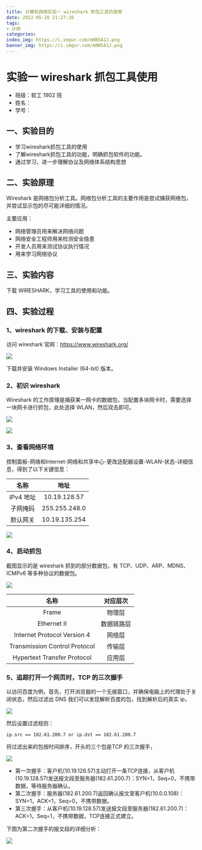```yaml
---
title: 计算机网络实验一 wireshark 抓包工具的使用
date: 2022-05-28 21:27:28
tags:
- 计网
categories:
index_img: https://i.imgur.com/mNNSA1J.png
banner_img: https://i.imgur.com/mNNSA1J.png
---
```


# 实验一 wireshark 抓包工具使用

- 班级：软工 1902 班
- 姓名：
- 学号：

## 一、实验目的

- 学习wireshark抓包工具的使用
- 了解wireshark抓包工具的功能，明确抓包软件的功能。
- 通过学习，进一步理解协议及网络体系结构思想

## 二、实验原理

Wireshark 是网络包分析工具。网络包分析工具的主要作用是尝试捕获网络包，并尝试显示包的尽可能详细的情况。

主要应用：

- 网络管理员用来解决网络问题
- 网络安全工程师用来检测安全隐患
- 开发人员用来测试协议执行情况
- 用来学习网络协议

## 三、实验内容

下载 WIRESHARK，学习工具的使用和功能。

## 四、实验过程

### 1、wireshark 的下载、安装与配置

访问 wireshark 官网：<https://www.wireshark.org/>

![](https://i.imgur.com/ve6TkUX.png)

下载并安装 Windows Installer (64-bit) 版本。

### 2、初识 wireshark

Wireshark 的工作原理是捕获某一网卡的数据包，当配置多块网卡时，需要选择一块网卡进行抓包，此处选择 WLAN，然后双击即可。

![](https://i.imgur.com/LvgXfbw.png)

![](https://i.imgur.com/u2k1vbm.png)

### 3、查看网络环境

控制面板-网络和Internet-网络和共享中心-更改适配器设置-WLAN-状态-详细信息，得到了以下关键信息：

|   名称    |     地址      |
| :-------: | :-----------: |
| IPv4 地址 | 10.19.128.57  |
| 子网掩码  | 255.255.248.0 |
| 默认网关  | 10.19.135.254 |

![](https://i.imgur.com/A412zBu.png)

### 4、启动抓包

截图显示的是 wireshark 抓到的部分数据包，有 TCP、UDP、ARP、MDNS、ICMPv6 等多种协议的数据包。

![](https://i.imgur.com/u2k1vbm.png)

|             名称              |  对应层次  |
| :---------------------------: | :--------: |
|             Frame             |   物理层   |
|          Ethernet Ⅱ           | 数据链路层 |
|  Internet Protocol Version 4  |   网络层   |
| Transmission Control Protocol |   传输层   |
|  Hypertext Transfer Protocol  |   应用层   |

### 5、追踪打开一个网页时，TCP 的三次握手

以访问百度为例，首先，打开浏览器的一个无痕窗口，并确保电脑上的代理处于关闭状态，然后过滤出 DNS 我们可以发现解析百度的包，找到解析后的真实 ip，

![](https://i.imgur.com/5AnWH28.png)

然后设置过滤规则：

```
ip.src == 182.61.200.7 or ip.dst == 182.61.200.7
```

将过滤出来的包按时间排序，开头的三个包是TCP 的三次握手，

![](https://i.imgur.com/kzNoE38.png)

- 第一次握手：客户机(10.19.128.57)主动打开一条TCP连接，从客户机(10.19.128.57)发送报文段至服务器(182.61.200.7)：SYN=1，Seq=0，不携带数据，等待服务器确认。
- 第二次握手：服务器(182.61.200.7)返回确认报文至客户机(10.0.0.108)：SYN=1，ACK=1，Seq=0，不携带数据。
- 第三次握手：从客户机(10.19.128.57)发送报文段至服务器(182.61.200.7)：ACK=1，Seq=1，不携带数据，TCP连接正式建立。

下图为第二次握手的报文段的详细分析：

![](https://i.imgur.com/B7JxqjE.png)
